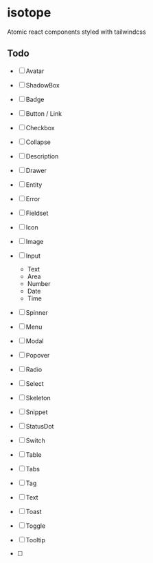 # isotope
Atomic react components styled with tailwindcss



## Todo


- [ ] Avatar
- [ ] ShadowBox
- [ ] Badge
- [ ] Button / Link
- [ ] Checkbox
- [ ] Collapse
- [ ] Description
- [ ] Drawer
- [ ] Entity
- [ ] Error
- [ ] Fieldset
- [ ] Icon
- [ ] Image
- [ ] Input
    - Text
    - Area
    - Number
    - Date
    - Time
- [ ] Spinner
- [ ] Menu
- [ ] Modal
- [ ] Popover
- [ ] Radio
- [ ] Select
- [ ] Skeleton
- [ ] Snippet
- [ ] StatusDot
- [ ] Switch
- [ ] Table
- [ ] Tabs
- [ ] Tag
- [ ] Text
- [ ] Toast
- [ ] Toggle
- [ ] Tooltip




- [ ] 

